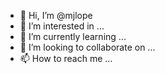 - 👋 Hi, I’m @mjlope
- 👀 I’m interested in ...
- 🌱 I’m currently learning ...
- 💞️ I’m looking to collaborate on ...
- 📫 How to reach me ...

<!---
mjlope/mjlope is a ✨ special ✨ repository because its `README.md` (this file) appears on your GitHub profile.
You can click the Preview link to take a look at your changes.
--->
